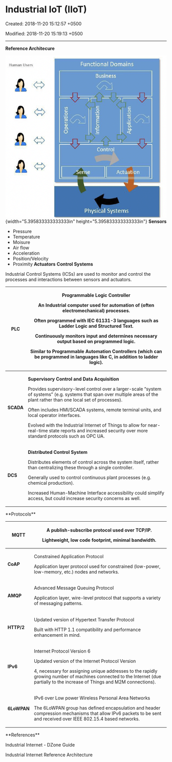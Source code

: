 # Industrial IoT (IIoT)

Created: 2018-11-20 15:12:57 +0500

Modified: 2018-11-20 15:19:13 +0500

---

**Reference Architecure**

![page1image65052384](media/Industrial-IoT-(IIoT)-image1.png){width="5.395833333333333in" height="5.395833333333333in"}
**Sensors**
-   Pressure
-   Temperature
-   Moisure
-   Air flow
-   Acceleration
-   Position/Velocity
-   Proximity
**Actuators**
**Control Systems**

Industrial Control Systems (ICSs) are used to monitor and control the processes and interactions between sensors and actuators.
<table>
<colgroup>
<col style="width: 11%" />
<col style="width: 88%" />
</colgroup>
<thead>
<tr class="header">
<th><strong>PLC</strong></th>
<th><p><strong>Programmable Logic Controller</strong></p>
<p>An Industrial computer used for automation of (often electromechanical) processes.</p>
<p>Often programmed with IEC 61131-3 languages such as Ladder Logic and Structured Text.</p>
<p>Continuously monitors input and determines necessary output based on programmed logic.</p>
<p>Similar to Programmable Automation Controllers (which can be programmed in languages like C, in addition to ladder logic).</p></th>
</tr>
</thead>
<tbody>
<tr class="odd">
<td><strong>SCADA</strong></td>
<td><p><strong>Supervisory Control and Data Acquisition</strong></p>
<p>Provides supervisory-level control over a larger-scale “system of systems” (e.g. systems that span over multiple areas of the plant rather than one local set of processes).</p>
<p>Often includes HMI/SCADA systems, remote terminal units, and local operator interfaces.</p>
<p>Evolved with the Industrial Internet of Things to allow for near-real-time state reports and increased security over more standard protocols such as OPC UA.</p></td>
</tr>
<tr class="even">
<td><strong>DCS</strong></td>
<td><p><strong>Distributed Control System</strong></p>
<p>Distributes elements of control across the system itself, rather than centralizing these through a single controller.</p>
<p>Generally used to control continuous plant processes (e.g. chemical production).</p>
<p>Increased Human-Machine Interface accessibility could simplify access, but could increase security concerns as well.</p></td>
</tr>
</tbody>
</table>
**Protocols**

<table>
<colgroup>
<col style="width: 14%" />
<col style="width: 85%" />
</colgroup>
<thead>
<tr class="header">
<th><strong>MQTT</strong></th>
<th><p>A publish-subscribe protocol used over TCP/IP.</p>
<p>Lightweight, low code footprint, minimal bandwidth.</p></th>
</tr>
</thead>
<tbody>
<tr class="odd">
<td><strong>CoAP</strong></td>
<td><p>Constrained Application Protocol</p>
<p>Application layer protocol used for constrained (low-power, low-memory, etc.) nodes and networks.</p></td>
</tr>
<tr class="even">
<td><strong>AMQP</strong></td>
<td><p>Advanced Message Queuing Protocol</p>
<p>Application layer, wire-level protocol that supports a variety of messaging patterns.</p></td>
</tr>
<tr class="odd">
<td><strong>HTTP/2</strong></td>
<td><p>Updated version of Hypertext Transfer Protocol</p>
<p>Built with HTTP 1.1 compatibility and performance enhancement in mind.</p></td>
</tr>
<tr class="even">
<td><strong>IPv6</strong></td>
<td><p>Internet Protocol Version 6</p>
<p>Updated version of the Internet Protocol Version</p>
<p>4, necessary for assigning unique addresses to the rapidly growing number of machines connected to the Internet (due partially to the increase of Things and M2M connections).</p></td>
</tr>
<tr class="odd">
<td><strong>6LoWPAN</strong></td>
<td><p>IPv6 over Low power Wireless Personal Area Networks</p>
<p>The 6LoWPAN group has defined encapsulation and header compression mechanisms that allow IPv6 packets to be sent and received over IEEE 802.15.4 based networks.</p></td>
</tr>
</tbody>
</table>
**References**

Industrial Internet - DZone Guide

Industrial Internet Reference Architecture

